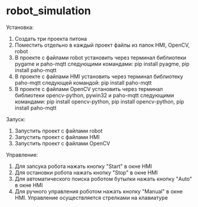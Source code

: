 # robot_simulation

Установка:

1. Создать три проекта питона
2. Поместить отдельно в каждый проект файлы из папок HMI, OpenCV, robot
3. В проекте с файлами robot установить через терминал библиотеки pygame и paho-mqtt следующими командами: pip install pyagme, pip install paho-mqtt
4. В проекте с файлами HMI установить через терминал библиотеку paho-mqtt следующей командой: pip install paho-mqtt
5. В проекте с файлами OpenCV установить через терминал библиотеки opencv-python, pywin32 и paho-mqtt следующими командами: pip install opencv-python, pip install opencv-python, pip install paho-mqtt


Запуск:

1. Запустить проект с файлами robot
2. Запустить проект с файлами HMI
3. Запустить проект с файлами OpenCV


Управление:

1. Для запсука робота нажать кнопку "Start" в окне HMI
2. Для остановки робота нажать кнопку "Stop" в окне HMI
3. Для автоматического поиска роботом бутылки нажать кнопку "Auto" в окне HMI
4. Для ручного управления роботом нажать кнопку "Manual" в окне HMI. Управление осуществляется стрелками на клавиатуре



